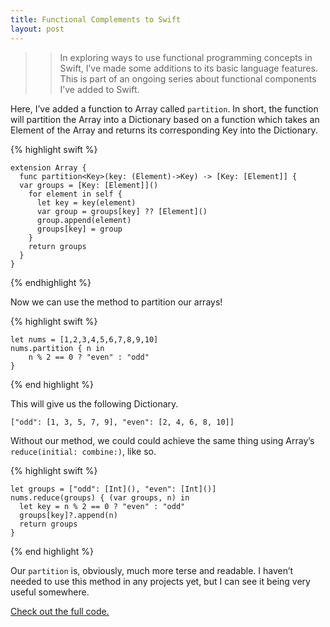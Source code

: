 ```yaml
---
title: Functional Complements to Swift
layout: post
---
```

>> In exploring ways to use functional programming concepts in Swift, I’ve made some additions to its basic language features. This is part of an ongoing series about functional components I’ve added to Swift. 

Here, I’ve added a function to Array called `partition`. In short, the function will partition the Array into a Dictionary based on a function which takes an Element of the Array and returns its corresponding Key into the Dictionary.

{% highlight swift %}
```
extension Array {
  func partition<Key>(key: (Element)->Key) -> [Key: [Element]] {
  var groups = [Key: [Element]]()
    for element in self {
      let key = key(element)
      var group = groups[key] ?? [Element]()
      group.append(element)
      groups[key] = group
    }
    return groups
  }
}
```
{% endhighlight %}

Now we can use the method to partition our arrays!

{% highlight swift %}
```
let nums = [1,2,3,4,5,6,7,8,9,10]
nums.partition { n in
	n % 2 == 0 ? "even" : "odd"
}
```
{% end highlight %}

This will give us the following Dictionary.

```
["odd": [1, 3, 5, 7, 9], "even": [2, 4, 6, 8, 10]]
```

Without our method, we could could achieve the same thing using Array’s `reduce(initial: combine:)`, like so.

{% highlight swift %}
```
let groups = ["odd": [Int](), "even": [Int]()]
nums.reduce(groups) { (var groups, n) in
  let key = n % 2 == 0 ? "even" : "odd"
  groups[key]?.append(n)
  return groups
}
```
{% end highlight %}

Our `partition` is, obviously, much more terse and readable. I haven’t needed to use this method in any projects yet, but I can see it being very useful somewhere. 

[Check out the full code.][gist]

[gist]: https://github.com/mklbtz


